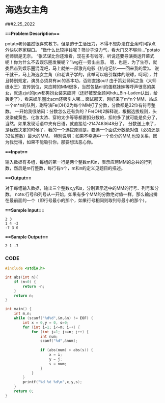 # 海选女主角

###2.25_2022

**==Problem Description==**

potato老师虽然很喜欢教书，但是迫于生活压力，不得不想办法在业余时间挣点外快以养家糊口。
“做什么比较挣钱呢？筛沙子没力气，看大门又不够帅...”potato老师很是无奈。
“张艺谋比你还难看，现在多有钱呀，听说还要导演奥运开幕式呢！你为什么不去娱乐圈发展呢？”lwg在一旁出主意。
嗯，也是，为了生存，就委屈点到娱乐圈混混吧，马上就拍一部激光电影《杭电记忆——回来我的爱》。
说干就干，马上海选女主角（和老谋子学的，此举可以吸引媒体的眼球，呵呵），并且特别规定，演员必须具有ac的基本功，否则直接out!
由于策划师风之鱼（大师级水王）宣传到位，来应聘的MM很多，当然包括nit的蛋糕妹妹等呼声很高的美女，就连zjut的jqw都男扮女装来应聘（还好被安全顾问hdu_Bin-Laden认出，给轰走了），看来娱乐圈比acm还吸引人哪...
面试那天，刚好来了m\*n个MM，站成一个m*n的队列，副导演Fe(OH)2为每个MM打了分数，分数都是32位有符号整数。
一开始我很纳闷：分数怎么还有负的？Fe(OH)2解释说，根据选拔规则，头发染成黄色、化妆太浓、穿的太少等等都要扣分数的，扣的多了就可能是负分了，当然，如果发现话语中夹有日语，就直接给-2147483648分了。
分数送上来了，是我做决定的时候了，我的一个选拔原则是，要选一个面试分数绝对值（必须还是32位整数）最大的MM。
特别说明：如果不幸选中一个负分的MM,也没关系，因为我觉得，如果不能吸引你，那要想法恶心你。

**==Input==**

输入数据有多组，每组的第一行是两个整数m和n，表示应聘MM的总共的行列数，然后是m行整数，每行有n个，m和n的定义见题目的描述。

**==Output==**

对于每组输入数据，输出三个整数x,y和s，分别表示选中的MM的行号、列号和分数。
note:行号和列号从一开始，如果有多个MM的分数绝对值一样，那么输出排在最前面的一个（即行号最小的那个，如果行号相同则取列号最小的那个）。 

**==Sample Input==**

```
2 3
1 4 -3
-7 3 0
```

**==Sample Output==**

```
2 1 -7
```



### CODE

```c
#include <stdio.h>

int abs(int n){
    if (n<0) {
        return -n;
    }
    return n;
}

int main() {
    int m,n;
    while (scanf("%d%d",&m,&n) != EOF) {
        int x = 0,y = 0, s=0;
        for (int i=1; i<=m; i++) {
            for (int j=1; j<=n; j++) {
                int num;
                scanf("%d",&num);
                
                if (abs(num) > abs(s)) {
                    x = i;
                    y = j;
                    s = num;
                }
            }
        }
        printf("%d %d %d\n",x,y,s);
    }
    return 0;
}
```

